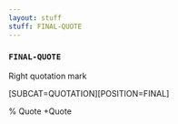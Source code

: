 ```yaml
---
layout: stuff
stuff: FINAL-QUOTE
---
```

### ` FINAL-QUOTE ` 

Right quotation mark

[SUBCAT=QUOTATION][POSITION=FINAL]

% Quote
+Quote

